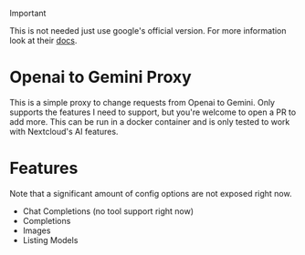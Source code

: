 > [!IMPORTANT]
> This is not needed just use google's official version. For more information look at their [docs](https://ai.google.dev/gemini-api/docs/openai#:~:text=Gemini%20models%20are%20accessible%20using%20the%20OpenAI%20libraries,recommend%20that%20you%20call%20the%20Gemini%20API%20directly).

# Openai to Gemini Proxy

This is a simple proxy to change requests from Openai to Gemini. Only supports the features I need to support, but
you're welcome to open a PR to add more. This can be run in a docker container and is only tested to work with
Nextcloud's AI features.

# Features

Note that a significant amount of config options are not exposed right now.

- Chat Completions (no tool support right now)
- Completions
- Images
- Listing Models
